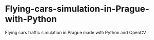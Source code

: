 # Flying-cars-simulation-in-Prague-with-Python
Flying cars traffic simulation in Prague made with Python and OpenCV
